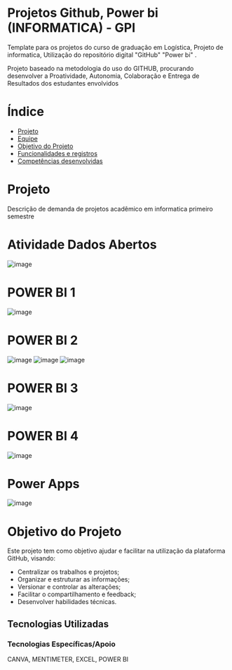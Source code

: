 # Projetos Github, Power bi  (INFORMATICA) - GPI 

Template para os projetos do curso de graduação em Logística, Projeto de informatica, Utilização do repositório digital "GitHub" "Power bi" . 

Projeto baseado na metodologia do uso do GITHUB, procurando desenvolver a Proatividade, Autonomia, Colaboração e Entrega de Resultados dos estudantes envolvidos

# Índice

* [Projeto](#equipe)
* [Equipe](#equipe)
* [Objetivo do Projeto](#objetivo-do-projeto)
* [Funcionalidades e registros ](#equipe)
* [Competências desenvolvidas](#equipe)
# Projeto 
Descrição de demanda de projetos acadêmico em informatica primeiro semestre
# Atividade Dados Abertos
![image](https://github.com/user-attachments/assets/952980a3-7c76-48fb-bfd7-a573c239a1e4)
#  POWER BI 1
![image](https://github.com/user-attachments/assets/7cf1fa6c-8c17-488d-b2cf-feaf2aa66d65)
#  POWER BI 2
![image](https://github.com/user-attachments/assets/01160c18-9fce-4e92-aad2-b3c92a95c39e)
![image](https://github.com/user-attachments/assets/2aaa9ba4-0067-4c83-a439-fa78502f1dcf)
![image](https://github.com/user-attachments/assets/8abb2f6d-a3b5-4de9-adc0-b0dd766d72de)
#  POWER BI 3
![image](https://github.com/user-attachments/assets/fbca90c7-9e86-4755-a00f-acf35a2cc1a3)
#  POWER BI 4 
![image](https://github.com/user-attachments/assets/a3e0cd31-b32e-40b5-b289-239fe7ccb8aa)
# Power Apps
![image](https://github.com/user-attachments/assets/8c2a988a-53a3-4979-b108-e690db5fd53e)

# Objetivo do Projeto
Este projeto tem como objetivo ajudar e facilitar na utilização da plataforma GitHub, visando:
* Centralizar os trabalhos e projetos;
* Organizar e estruturar as informações;
* Versionar e controlar as alterações;
* Facilitar o compartilhamento e feedback;
* Desenvolver habilidades técnicas.

## Tecnologias Utilizadas

 ### Tecnologias Específicas/Apoio
 CANVA, MENTIMETER, EXCEL, POWER BI


